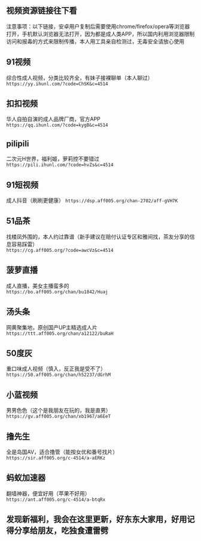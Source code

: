 ## 视频资源链接往下看
注意事项：以下链接，安卓用户复制后需要使用chrome/firefox/opera等浏览器打开，手机默认浏览器无法打开，因为都是成人类APP，所以国内利用浏览器限制访问和报毒的方式来限制传播，本人用工具亲自检测过，无毒安全请放心使用  

## 91视频
综合性成人视频，分类比较齐全，有妹子接裸聊单（本人聊过）  
`https://yy.ihunl.com/?code=ChSK&c=4514`
## 扣扣视频
华人自拍自演的成人品牌厂商，官方APP   
`https://qq.ihunl.com/?code=kygB&c=4514`
## pilipili
二次元H世界，福利姬，萝莉控不要错过  
`https://pili.ihunl.com/?code=hvZs&c=4514`
## 91短视频
成人抖音（刷刷更健康）
`https://dsp.aff005.org/chan-2702/aff-gVH7K`
## 51品茶
找楼凤外围的，本人约过靠谱（新手建议在赔付认证专区和雅间找，茶友分享的信息容易踩雷）  
`https://cg.aff005.org/?code=awcVz&c=4514`
## 菠萝直播
成人直播，美女主播蛮多的  
`https://bo.aff005.org/chan/bu1842/Huaj`
## 汤头条
网黄聚集地，原创国产UP主精选成人片   
`https://ttt.aff005.org/chan/a12122/buRaH`
## 50度灰
重口味成人视频（慎入，反正我是受不了）  
`https://50.aff005.org/chan/h52237/dGrhM`
## 小蓝视频
男男色色（这个是我朋友在玩的，我是直男）  
`https://gv.aff005.org/chan/xb1967/a6EeT`
## 撸先生
全是岛国AV，适合撸管（能按女优和番号找片）  
`https://sir.aff005.org/c-4514/a-aERKz`
## 蚂蚁加速器
翻墙神器，便宜好用（苹果不好用）   
`https://ant.aff005.org/c-4514/a-btqRx`
## 发现新福利，我会在这里更新，好东东大家用，好用记得分享给朋友，吃独食遭雷劈